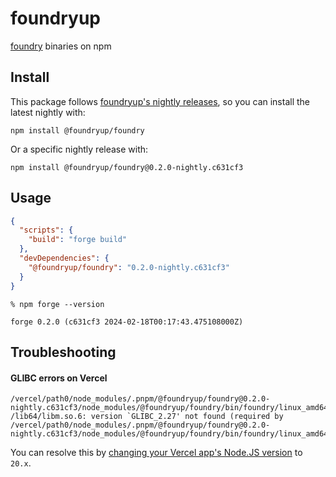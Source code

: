 # foundryup

[foundry](https://github.com/foundry-rs/foundry) binaries on npm

## Install

This package follows [foundryup's nightly releases](https://github.com/foundry-rs/foundry/releases), so you can install the latest nightly with:

```
npm install @foundryup/foundry
```

Or a specific nightly release with:

```
npm install @foundryup/foundry@0.2.0-nightly.c631cf3
```

## Usage

```json
{
  "scripts": {
    "build": "forge build"
  },
  "devDependencies": {
    "@foundryup/foundry": "0.2.0-nightly.c631cf3"
  }
}
```

```
% npm forge --version

forge 0.2.0 (c631cf3 2024-02-18T00:17:43.475108000Z)
```

## Troubleshooting

#### GLIBC errors on Vercel

```
/vercel/path0/node_modules/.pnpm/@foundryup/foundry@0.2.0-nightly.c631cf3/node_modules/@foundryup/foundry/bin/foundry/linux_amd64/forge: /lib64/libm.so.6: version `GLIBC_2.27' not found (required by /vercel/path0/node_modules/.pnpm/@foundryup/foundry@0.2.0-nightly.c631cf3/node_modules/@foundryup/foundry/bin/foundry/linux_amd64/forge)
```

You can resolve this by [changing your Vercel app's Node.JS version](https://vercel.com/docs/functions/runtimes/node-js#node.js-version) to `20.x`.
